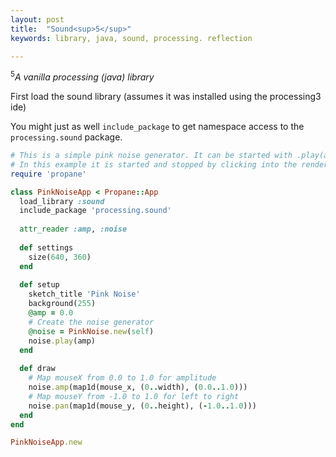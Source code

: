 ```yaml
---
layout: post
title:  "Sound<sup>5</sup>"
keywords: library, java, sound, processing. reflection

---
```


<sup>5</sup><i>A vanilla processing (java) library</i>

First load the sound library (assumes it was installed using the processing3 ide)

You might just as well `include_package` to get namespace access to the `processing.sound` package.

```ruby
# This is a simple pink noise generator. It can be started with .play(amp).
# In this example it is started and stopped by clicking into the renderer window.
require 'propane'

class PinkNoiseApp < Propane::App
  load_library :sound
  include_package 'processing.sound'
  
  attr_reader :amp, :noise
  
  def settings
    size(640, 360)
  end
  
  def setup
    sketch_title 'Pink Noise'
    background(255)
    @amp = 0.0
    # Create the noise generator
    @noise = PinkNoise.new(self)
    noise.play(amp)
  end      
  
  def draw
    # Map mouseX from 0.0 to 1.0 for amplitude
    noise.amp(map1d(mouse_x, (0..width), (0.0..1.0)))
    # Map mouseY from -1.0 to 1.0 for left to right
    noise.pan(map1d(mouse_y, (0..height), (-1.0..1.0)))
  end
end

PinkNoiseApp.new
```
